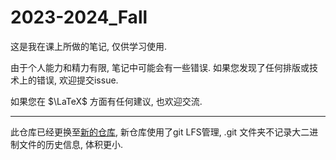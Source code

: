 # 2023-2024_Fall
这是我在课上所做的笔记, 仅供学习使用.

由于个人能力和精力有限, 笔记中可能会有一些错误. 如果您发现了任何排版或技术上的错误, 欢迎提交issue.

如果您在 $\LaTeX$ 方面有任何建议, 也欢迎交流.

---

此仓库已经更换至[新的仓库](https://github.com/YinFengQi/2023-2024_Fall-old), 新仓库使用了git LFS管理, .git 文件夹不记录大二进制文件的历史信息, 体积更小.
